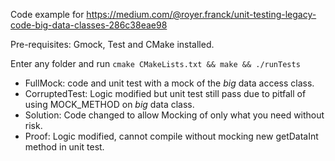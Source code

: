 Code example for https://medium.com/@royer.franck/unit-testing-legacy-code-big-data-classes-286c38eae98

Pre-requisites: Gmock, Test and CMake installed.

Enter any folder and run `cmake CMakeLists.txt && make && ./runTests`

* FullMock: code and unit test with a mock of the *big* data access class.
* CorruptedTest: Logic modified but unit test still pass due to pitfall of using MOCK_METHOD on *big* data class.
* Solution: Code changed to allow Mocking of only what you need without risk.
* Proof: Logic modified, cannot compile without mocking new getDataInt method in unit test.
